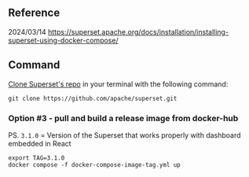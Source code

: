 ## Reference
2024/03/14
https://superset.apache.org/docs/installation/installing-superset-using-docker-compose/


## Command

[Clone Superset's repo](https://github.com/apache/superset) in your terminal with the following command:

```
git clone https://github.com/apache/superset.git
```

### Option #3 - pull and build a release image from docker-hub[](https://superset.apache.org/docs/installation/installing-superset-using-docker-compose/#option-3---pull-and-build-a-release-image-from-docker-hub)

PS. `3.1.0` = Version of the Superset that works properly with dashboard embedded in React

```
export TAG=3.1.0
docker compose -f docker-compose-image-tag.yml up
```